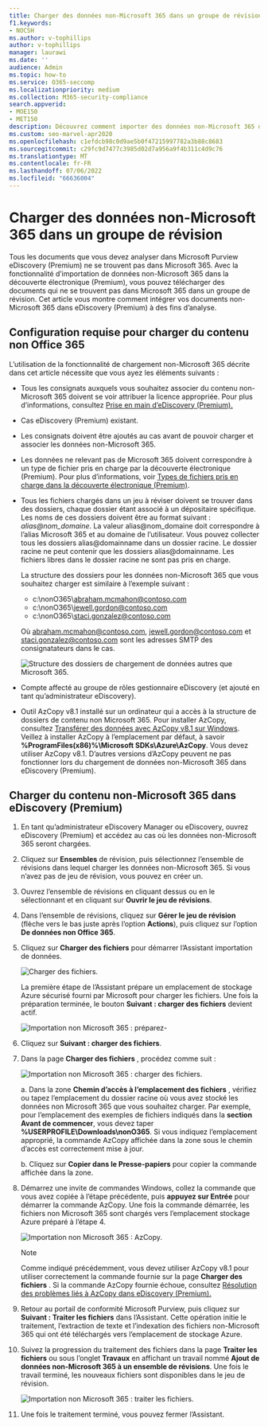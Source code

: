 ```yaml
---
title: Charger des données non-Microsoft 365 dans un groupe de révision
f1.keywords:
- NOCSH
ms.author: v-tophillips
author: v-tophillips
manager: laurawi
ms.date: ''
audience: Admin
ms.topic: how-to
ms.service: O365-seccomp
ms.localizationpriority: medium
ms.collection: M365-security-compliance
search.appverid:
- MOE150
- MET150
description: Découvrez comment importer des données non-Microsoft 365 dans un ensemble de révisions à des fins d’analyse dans un cas eDiscovery (Premium).
ms.custom: seo-marvel-apr2020
ms.openlocfilehash: c1efdcb98c0d9ae5b0f47215997782a3b88c8683
ms.sourcegitcommit: c29fc9d7477c3985d02d7a956a9f4b311c4d9c76
ms.translationtype: MT
ms.contentlocale: fr-FR
ms.lasthandoff: 07/06/2022
ms.locfileid: "66636004"
---
```

# <a name="load-non-microsoft-365-data-into-a-review-set"></a>Charger des données non-Microsoft 365 dans un groupe de révision

Tous les documents que vous devez analyser dans Microsoft Purview eDiscovery (Premium) ne se trouvent pas dans Microsoft 365. Avec la fonctionnalité d’importation de données non-Microsoft 365 dans la découverte électronique (Premium), vous pouvez télécharger des documents qui ne se trouvent pas dans Microsoft 365 dans un groupe de révision. Cet article vous montre comment intégrer vos documents non-Microsoft 365 dans eDiscovery (Premium) à des fins d’analyse.

## <a name="requirements-to-upload-non-office-365-content"></a>Configuration requise pour charger du contenu non Office 365

L’utilisation de la fonctionnalité de chargement non-Microsoft 365 décrite dans cet article nécessite que vous ayez les éléments suivants :

- Tous les consignats auxquels vous souhaitez associer du contenu non-Microsoft 365 doivent se voir attribuer la licence appropriée. Pour plus d’informations, consultez [Prise en main d’eDiscovery (Premium).](get-started-with-advanced-ediscovery.md#step-1-verify-and-assign-appropriate-licenses)

- Cas eDiscovery (Premium) existant.

- Les consignats doivent être ajoutés au cas avant de pouvoir charger et associer les données non-Microsoft 365.

- Les données ne relevant pas de Microsoft 365 doivent correspondre à un type de fichier pris en charge par la découverte électronique (Premium). Pour plus d’informations, voir [Types de fichiers pris en charge dans la découverte électronique (Premium)](supported-filetypes-ediscovery20.md).

- Tous les fichiers chargés dans un jeu à réviser doivent se trouver dans des dossiers, chaque dossier étant associé à un dépositaire spécifique. Les noms de ces dossiers doivent être au format suivant : *alias@nom_domaine*. La valeur alias@nom_domaine doit correspondre à l’alias Microsoft 365 et au domaine de l’utilisateur. Vous pouvez collecter tous les dossiers alias@domainname dans un dossier racine. Le dossier racine ne peut contenir que les dossiers alias@domainname. Les fichiers libres dans le dossier racine ne sont pas pris en charge.

   La structure des dossiers pour les données non-Microsoft 365 que vous souhaitez charger est similaire à l’exemple suivant :

   - c:\nonO365\abraham.mcmahon@contoso.com
   - c:\nonO365\jewell.gordon@contoso.com
   - c:\nonO365\staci.gonzalez@contoso.com

   Où abraham.mcmahon@contoso.com, jewell.gordon@contoso.com et staci.gonzalez@contoso.com sont les adresses SMTP des consignatateurs dans le cas.

   ![Structure des dossiers de chargement de données autres que Microsoft 365.](../media/3f2dde84-294e-48ea-b44b-7437bd25284c.png)

- Compte affecté au groupe de rôles gestionnaire eDiscovery (et ajouté en tant qu’administrateur eDiscovery).

- Outil AzCopy v8.1 installé sur un ordinateur qui a accès à la structure de dossiers de contenu non Microsoft 365. Pour installer AzCopy, consultez [Transférer des données avec AzCopy v8.1 sur Windows](/previous-versions/azure/storage/storage-use-azcopy). Veillez à installer AzCopy à l’emplacement par défaut, à savoir **%ProgramFiles(x86)%\Microsoft SDKs\Azure\AzCopy**. Vous devez utiliser AzCopy v8.1. D’autres versions d’AzCopy peuvent ne pas fonctionner lors du chargement de données non-Microsoft 365 dans eDiscovery (Premium).


## <a name="upload-non-microsoft-365-content-into-ediscovery-premium"></a>Charger du contenu non-Microsoft 365 dans eDiscovery (Premium)

1. En tant qu’administrateur eDiscovery Manager ou eDiscovery, ouvrez eDiscovery (Premium) et accédez au cas où les données non-Microsoft 365 seront chargées.  

2. Cliquez sur **Ensembles** de révision, puis sélectionnez l’ensemble de révisions dans lequel charger les données non-Microsoft 365.  Si vous n’avez pas de jeu de révision, vous pouvez en créer un. 
 
3. Ouvrez l’ensemble de révisions en cliquant dessus ou en le sélectionnant et en cliquant sur **Ouvrir le jeu de révisions**.

4. Dans l’ensemble de révisions, cliquez sur **Gérer le jeu de révision** (flèche vers le bas juste après l’option **Actions**), puis cliquez sur l’option **De données non Office 365**.

5. Cliquez sur **Charger des fichiers** pour démarrer l’Assistant importation de données.

   ![Charger des fichiers.](../media/574f4059-4146-4058-9df3-ec97cf28d7c7.png)

   La première étape de l’Assistant prépare un emplacement de stockage Azure sécurisé fourni par Microsoft pour charger les fichiers.  Une fois la préparation terminée, le bouton **Suivant : charger des fichiers** devient actif.

   ![Importation non Microsoft 365 : préparez-](../media/0670a347-a578-454a-9b3d-e70ef47aec57.png)
 
5. Cliquez sur **Suivant : charger des fichiers**.

6. Dans la page **Charger des fichiers** , procédez comme suit :

   ![Importation non Microsoft 365 : charger des fichiers.](../media/3ea53b5d-7f9b-4dfc-ba63-90a38c14d41a.png)

   a. Dans la zone **Chemin d’accès à l’emplacement des fichiers** , vérifiez ou tapez l’emplacement du dossier racine où vous avez stocké les données non Microsoft 365 que vous souhaitez charger. Par exemple, pour l’emplacement des exemples de fichiers indiqués dans la **section Avant de commencer**, vous devez taper **%USERPROFILE\Downloads\nonO365**. Si vous indiquez l’emplacement approprié, la commande AzCopy affichée dans la zone sous le chemin d’accès est correctement mise à jour.

   b. Cliquez sur **Copier dans le Presse-papiers** pour copier la commande affichée dans la zone.

7. Démarrez une invite de commandes Windows, collez la commande que vous avez copiée à l’étape précédente, puis **appuyez sur Entrée** pour démarrer la commande AzCopy.  Une fois la commande démarrée, les fichiers non Microsoft 365 sont chargés vers l’emplacement stockage Azure préparé à l’étape 4.

   ![Importation non Microsoft 365 : AzCopy.](../media/504e2dbe-f36f-4f36-9b08-04aea85d8250.png)

   > [!NOTE]
   > Comme indiqué précédemment, vous devez utiliser AzCopy v8.1 pour utiliser correctement la commande fournie sur la page **Charger des fichiers** . Si la commande AzCopy fournie échoue, consultez [Résolution des problèmes liés à AzCopy dans eDiscovery (Premium).](troubleshooting-azcopy.md)

8. Retour au portail de conformité Microsoft Purview, puis cliquez sur **Suivant : Traiter les fichiers** dans l’Assistant.  Cette opération initie le traitement, l’extraction de texte et l’indexation des fichiers non-Microsoft 365 qui ont été téléchargés vers l’emplacement de stockage Azure.  

9. Suivez la progression du traitement des fichiers dans la page **Traiter les fichiers** ou sous l’onglet **Travaux** en affichant un travail nommé **Ajout de données non-Microsoft 365 à un ensemble de révisions**.  Une fois le travail terminé, les nouveaux fichiers sont disponibles dans le jeu de révision.

   ![Importation non Microsoft 365 : traiter les fichiers.](../media/218b1545-416a-4a9f-9b25-3b70e8508f67.png)

10. Une fois le traitement terminé, vous pouvez fermer l’Assistant.
